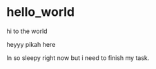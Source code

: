 # hello_world
hi to the world 

heyyy pikah here 

In so sleepy right now but i need to finish my task.

